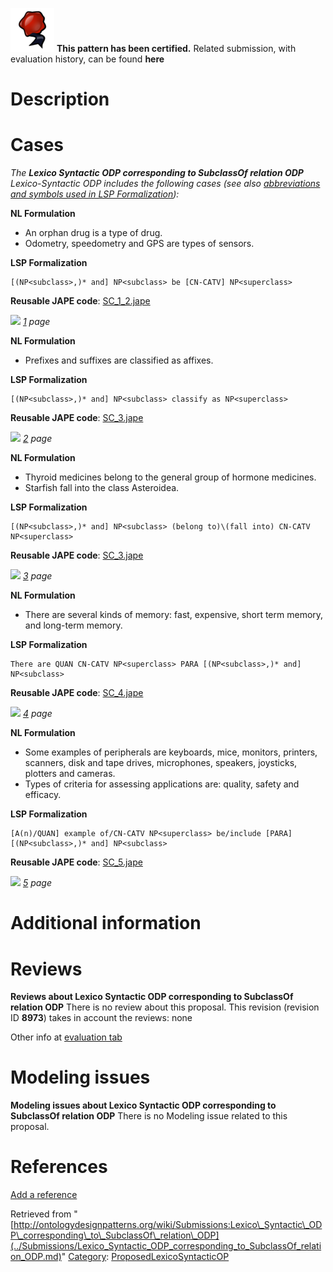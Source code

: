 [![](../images/thumb/b/b5/Certified.png/70px-Certified.png)](../Image/Certified.png.md "Certified.png") __This pattern has been certified.__
Related submission, with evaluation history, can be found __here__





#  Description


  




#  Cases


_The __Lexico Syntactic ODP corresponding to SubclassOf relation ODP__ Lexico-Syntactic ODP includes the following cases (see also [abbreviations and symbols used in LSP Formalization](../Community/LSPSymbols.md "Community:LSPSymbols")):_


  






__NL Formulation__



* An orphan drug is a type of drug.
* Odometry, speedometry and GPS are types of sensors.


__LSP Formalization__




```
[(NP<subclass>,)* and] NP<subclass> be [CN-CATV] NP<superclass>

```

__Reusable JAPE code__: [SC\_1\_2.jape](../images/c/c1/SC_1_2.jape "SC 1 2.jape")





[![](../../../../../images/thumb/8/87/ArrowRight.gif/11px-ArrowRight.gif)](../Image/ArrowRight.gif.md "ArrowRight.gif") _[1](../Submissions/Lexico_Syntactic_ODP_corresponding_to_SubclassOf_relation_ODP/1.md "Submissions:Lexico Syntactic ODP corresponding to SubclassOf relation ODP/1") page_





__NL Formulation__



* Prefixes and suffixes are classified as affixes.


__LSP Formalization__




```
[(NP<subclass>,)* and] NP<subclass> classify as NP<superclass>

```

__Reusable JAPE code__: [SC\_3.jape](../../images/9/90/SC_3.jape "SC 3.jape")





[![](../../../../../images/thumb/8/87/ArrowRight.gif/11px-ArrowRight.gif)](../Image/ArrowRight.gif.md "ArrowRight.gif") _[2](../Submissions/Lexico_Syntactic_ODP_corresponding_to_SubclassOf_relation_ODP/2.md "Submissions:Lexico Syntactic ODP corresponding to SubclassOf relation ODP/2") page_





__NL Formulation__



* Thyroid medicines belong to the general group of hormone medicines.
* Starfish fall into the class Asteroidea.


__LSP Formalization__




```
[(NP<subclass>,)* and] NP<subclass> (belong to)\(fall into) CN-CATV NP<superclass>

```

__Reusable JAPE code__: [SC\_3.jape](../../images/9/90/SC_3.jape "SC 3.jape")





[![](../../../../../images/thumb/8/87/ArrowRight.gif/11px-ArrowRight.gif)](../Image/ArrowRight.gif.md "ArrowRight.gif") _[3](../Submissions/Lexico_Syntactic_ODP_corresponding_to_SubclassOf_relation_ODP/3.md "Submissions:Lexico Syntactic ODP corresponding to SubclassOf relation ODP/3") page_





__NL Formulation__



* There are several kinds of memory: fast, expensive, short term memory, and long-term memory.


__LSP Formalization__




```
There are QUAN CN-CATV NP<superclass> PARA [(NP<subclass>,)* and] NP<subclass>

```

__Reusable JAPE code__: [SC\_4.jape](../images/5/5f/SC_4.jape "SC 4.jape")





[![](../../../../../images/thumb/8/87/ArrowRight.gif/11px-ArrowRight.gif)](../Image/ArrowRight.gif.md "ArrowRight.gif") _[4](../Submissions/Lexico_Syntactic_ODP_corresponding_to_SubclassOf_relation_ODP/4.md "Submissions:Lexico Syntactic ODP corresponding to SubclassOf relation ODP/4") page_





__NL Formulation__



* Some examples of peripherals are keyboards, mice, monitors, printers, scanners, disk and tape drives, microphones, speakers, joysticks, plotters and cameras.
* Types of criteria for assessing applications are: quality, safety and efficacy.


__LSP Formalization__




```
[A(n)/QUAN] example of/CN-CATV NP<superclass> be/include [PARA] [(NP<subclass>,)* and] NP<subclass>

```

__Reusable JAPE code__: [SC\_5.jape](../images/d/d5/SC_5.jape "SC 5.jape")





[![](../../../../../images/thumb/8/87/ArrowRight.gif/11px-ArrowRight.gif)](../Image/ArrowRight.gif.md "ArrowRight.gif") _[5](../Submissions/Lexico_Syntactic_ODP_corresponding_to_SubclassOf_relation_ODP/5.md "Submissions:Lexico Syntactic ODP corresponding to SubclassOf relation ODP/5") page_



#  Additional information


#  Reviews



__Reviews about Lexico Syntactic ODP corresponding to SubclassOf relation ODP__
There is no review about this proposal.
This revision (revision ID __8973__) takes in account the reviews: none


Other info at [evaluation tab](http://ontologydesignpatterns.org/wiki/index.php?title=Submissions:Lexico_Syntactic_ODP_corresponding_to_SubclassOf_relation_ODP&action=evaluation "http://ontologydesignpatterns.org/wiki/index.php?title=Submissions:Lexico_Syntactic_ODP_corresponding_to_SubclassOf_relation_ODP&action=evaluation")




  




#  Modeling issues



__Modeling issues about Lexico Syntactic ODP corresponding to SubclassOf relation ODP__
There is no Modeling issue related to this proposal.




  




#  References


[Add a reference](index.php@title=Odp%253AAdd_reference&subject=Submissions%253ALexico+Syntactic+ODP+corresponding+to+SubclassOf+relation+ODP.html "http://ontologydesignpatterns.org/wiki/index.php?title=Odp:Add_reference&subject=Submissions%3ALexico+Syntactic+ODP+corresponding+to+SubclassOf+relation+ODP")


  






Retrieved from "[http://ontologydesignpatterns.org/wiki/Submissions:Lexico\_Syntactic\_ODP\_corresponding\_to\_SubclassOf\_relation\_ODP](../Submissions/Lexico_Syntactic_ODP_corresponding_to_SubclassOf_relation_ODP.md)"
 [Category](http://ontologydesignpatterns.org/wiki/Special:Categories "Special:Categories"): [ProposedLexicoSyntacticOP](../Category/ProposedLexicoSyntacticOP.md "Category:ProposedLexicoSyntacticOP")